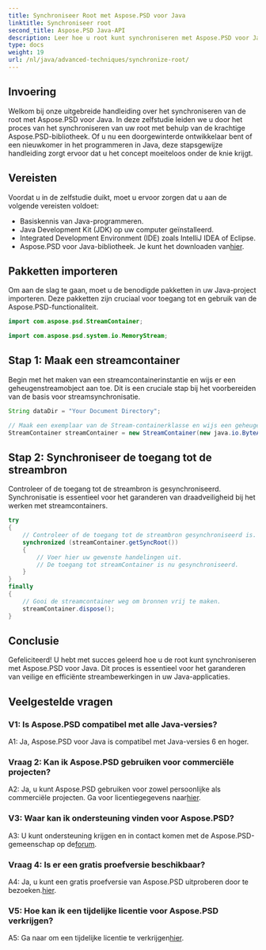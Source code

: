 ```yaml
---
title: Synchroniseer Root met Aspose.PSD voor Java
linktitle: Synchroniseer root
second_title: Aspose.PSD Java-API
description: Leer hoe u root kunt synchroniseren met Aspose.PSD voor Java. Volg onze stapsgewijze handleiding voor efficiënte Java-streambewerkingen.
type: docs
weight: 19
url: /nl/java/advanced-techniques/synchronize-root/
---
```

## Invoering

Welkom bij onze uitgebreide handleiding over het synchroniseren van de root met Aspose.PSD voor Java. In deze zelfstudie leiden we u door het proces van het synchroniseren van uw root met behulp van de krachtige Aspose.PSD-bibliotheek. Of u nu een doorgewinterde ontwikkelaar bent of een nieuwkomer in het programmeren in Java, deze stapsgewijze handleiding zorgt ervoor dat u het concept moeiteloos onder de knie krijgt.

## Vereisten

Voordat u in de zelfstudie duikt, moet u ervoor zorgen dat u aan de volgende vereisten voldoet:

- Basiskennis van Java-programmeren.
- Java Development Kit (JDK) op uw computer geïnstalleerd.
- Integrated Development Environment (IDE) zoals IntelliJ IDEA of Eclipse.
-  Aspose.PSD voor Java-bibliotheek. Je kunt het downloaden van[hier](https://releases.aspose.com/psd/java/).

## Pakketten importeren

Om aan de slag te gaan, moet u de benodigde pakketten in uw Java-project importeren. Deze pakketten zijn cruciaal voor toegang tot en gebruik van de Aspose.PSD-functionaliteit.

```java
import com.aspose.psd.StreamContainer;

import com.aspose.psd.system.io.MemoryStream;
```

## Stap 1: Maak een streamcontainer

Begin met het maken van een streamcontainerinstantie en wijs er een geheugenstreamobject aan toe. Dit is een cruciale stap bij het voorbereiden van de basis voor streamsynchronisatie.

```java
String dataDir = "Your Document Directory";

// Maak een exemplaar van de Stream-containerklasse en wijs een geheugenstroomobject toe.
StreamContainer streamContainer = new StreamContainer(new java.io.ByteArrayInputStream(new byte[0]));
```

## Stap 2: Synchroniseer de toegang tot de streambron

Controleer of de toegang tot de streambron is gesynchroniseerd. Synchronisatie is essentieel voor het garanderen van draadveiligheid bij het werken met streamcontainers.

```java
try
{
    // Controleer of de toegang tot de streambron gesynchroniseerd is.
    synchronized (streamContainer.getSyncRoot())
    {
        // Voer hier uw gewenste handelingen uit.
        // De toegang tot streamContainer is nu gesynchroniseerd.
    }
}
finally
{
    // Gooi de streamcontainer weg om bronnen vrij te maken.
    streamContainer.dispose();
}
```

## Conclusie

Gefeliciteerd! U hebt met succes geleerd hoe u de root kunt synchroniseren met Aspose.PSD voor Java. Dit proces is essentieel voor het garanderen van veilige en efficiënte streambewerkingen in uw Java-applicaties.

## Veelgestelde vragen

### V1: Is Aspose.PSD compatibel met alle Java-versies?

A1: Ja, Aspose.PSD voor Java is compatibel met Java-versies 6 en hoger.

### Vraag 2: Kan ik Aspose.PSD gebruiken voor commerciële projecten?

 A2: Ja, u kunt Aspose.PSD gebruiken voor zowel persoonlijke als commerciële projecten. Ga voor licentiegegevens naar[hier](https://purchase.aspose.com/buy).

### V3: Waar kan ik ondersteuning vinden voor Aspose.PSD?

 A3: U kunt ondersteuning krijgen en in contact komen met de Aspose.PSD-gemeenschap op de[forum](https://forum.aspose.com/c/psd/34).

### Vraag 4: Is er een gratis proefversie beschikbaar?

 A4: Ja, u kunt een gratis proefversie van Aspose.PSD uitproberen door te bezoeken.[hier](https://releases.aspose.com/).

### V5: Hoe kan ik een tijdelijke licentie voor Aspose.PSD verkrijgen?

 A5: Ga naar om een tijdelijke licentie te verkrijgen[hier](https://purchase.aspose.com/temporary-license/).